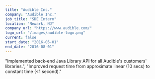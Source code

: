 ```yaml
---
title: "Audible Inc."
company: "Audible Inc."
job_title: "SDE Intern"
location: "Newark, NJ"
company_url: "https://www.audible.com/"
logo_url: "/images/audible-logo.png"
current: false
start_date: "2016-05-01"
end_date: "2016-08-01"
---
```

"Implemented back-end Java Library API for all Audible's customers' libraries.",
"Improved request time from approximate linear (10 secs) to constant time (<1 second)."
